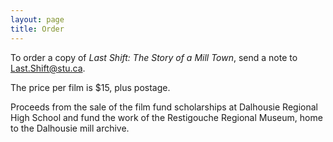 ```yaml
---
layout: page
title: Order
---
```


<p>
    To order a copy of <em>Last Shift: The Story of a Mill Town</em>, send a note to 
    <a href="mailto:Last.Shift@stu.ca">Last.Shift@stu.ca</a>.
</p>

<p class="mt-5">
    The price per film is $15, plus postage.
</p>

<p class="mt-5">
    Proceeds from the sale of the film fund scholarships at Dalhousie Regional High School
    and fund the work of the Restigouche Regional Museum, home to the Dalhousie mill archive.
</p>
